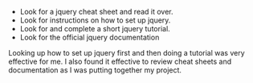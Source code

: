 - Look for a jquery cheat sheet and read it over.
- Look for instructions on how to set up jquery.
- Look for and complete a short jquery tutorial.
- Look for the official jquery documentation

Looking up how to set up jquery first and then doing a tutorial was very effective for me. I also found it effective to review cheat sheets and documentation as I was putting together my project.
